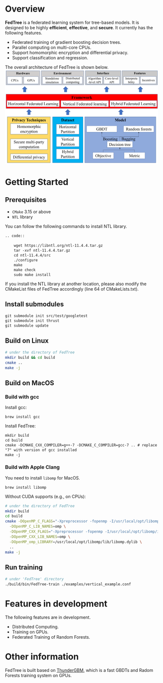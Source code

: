 # Overview
**FedTree** is a federated learning system for tree-based models. It is designed to be highly **efficient**, **effective**,
and **secure**. It currently has the following features.

- Federated training of gradient boosting decision trees.
- Parallel computing on multi-core CPUs.
- Support homomorphic encryption and differential privacy.
- Support classification and regression.

The overall architecture of FedTree is shown below.
![FedTree_archi](./docs/source/images/fedtree_archi.png)

# Getting Started

## Prerequisites
* `CMake` 3.15 or above
* `NTL` library

You can follow the following commands to install NTL library.

    .. code::

        wget https://libntl.org/ntl-11.4.4.tar.gz
        tar -xvf ntl-11.4.4.tar.gz
        cd ntl-11.4.4/src
        ./configure
        make
        make check
        sudo make install

If you install the NTL library at another location, please also modify the CMakeList files of FedTree accordingly (line 64 of CMakeLists.txt).
## Install submodules
```
git submodule init src/test/googletest
git submodule init thrust
git submodule update
```

## Build on Linux

```bash
# under the directory of FedTree
mkdir build && cd build 
cmake ..
make -j
```

## Build on MacOS

### Build with gcc

Install gcc:
```
brew install gcc
```
Install FedTree:
```
mkdir build
cd build
cmake -DCMAKE_CXX_COMPILER=g++-7 -DCMAKE_C_COMPILER=gcc-7 .. # replace "7" with version of gcc installed
make -j
```
### Build with Apple Clang

You need to install ```libomp``` for MacOS.
```
brew install libomp
```

Without CUDA supports (e.g., on CPUs):
```bash
# under the directory of FedTree
mkdir build
cd build
cmake -DOpenMP_C_FLAGS="-Xpreprocessor -fopenmp -I/usr/local/opt/libomp/include" \
  -DOpenMP_C_LIB_NAMES=omp \
  -DOpenMP_CXX_FLAGS="-Xpreprocessor -fopenmp -I/usr/local/opt/libomp/include" \
  -DOpenMP_CXX_LIB_NAMES=omp \
  -DOpenMP_omp_LIBRARY=/usr/local/opt/libomp/lib/libomp.dylib \
  ..
make -j
```

## Run training
```bash
# under 'FedTree' directory
./build/bin/FedTree-train ./examples/vertical_example.conf
```

# Features in development
The following features are in development.

- Distributed Computing.
- Training on GPUs.
- Federated Training of Random Forests.

# Other information
FedTree is built based on [ThunderGBM](https://github.com/Xtra-Computing/thundergbm), which is a fast GBDTs and Radom Forests training system on GPUs.
